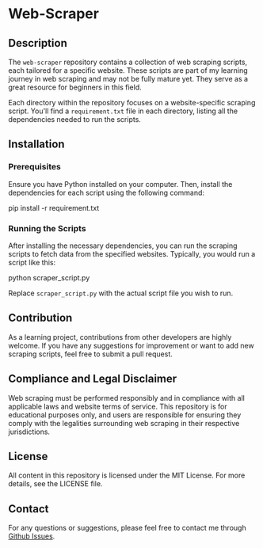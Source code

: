 # Web-Scraper

## Description

The `web-scraper` repository contains a collection of web scraping scripts, each tailored for a specific website. These scripts are part of my learning journey in web scraping and may not be fully mature yet. They serve as a great resource for beginners in this field.

Each directory within the repository focuses on a website-specific scraping script. You'll find a `requirement.txt` file in each directory, listing all the dependencies needed to run the scripts.

## Installation

### Prerequisites

Ensure you have Python installed on your computer. Then, install the dependencies for each script using the following command:

pip install -r requirement.txt

### Running the Scripts

After installing the necessary dependencies, you can run the scraping scripts to fetch data from the specified websites. Typically, you would run a script like this:

python scraper_script.py

Replace `scraper_script.py` with the actual script file you wish to run.

## Contribution

As a learning project, contributions from other developers are highly welcome. If you have any suggestions for improvement or want to add new scraping scripts, feel free to submit a pull request.

## Compliance and Legal Disclaimer

Web scraping must be performed responsibly and in compliance with all applicable laws and website terms of service. This repository is for educational purposes only, and users are responsible for ensuring they comply with the legalities surrounding web scraping in their respective jurisdictions.

## License

All content in this repository is licensed under the MIT License. For more details, see the LICENSE file.

## Contact

For any questions or suggestions, please feel free to contact me through [Github Issues](https://github.com/YK-Lu/web-scraper/issues).
